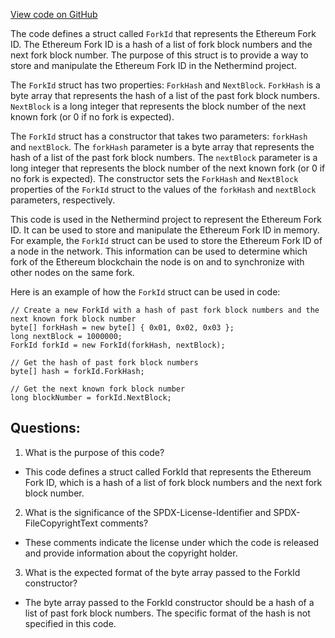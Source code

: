 [View code on GitHub](https://github.com/NethermindEth/nethermind/src/Nethermind/Nethermind.Network.Enr/ForkId.cs)

The code defines a struct called `ForkId` that represents the Ethereum Fork ID. The Ethereum Fork ID is a hash of a list of fork block numbers and the next fork block number. The purpose of this struct is to provide a way to store and manipulate the Ethereum Fork ID in the Nethermind project.

The `ForkId` struct has two properties: `ForkHash` and `NextBlock`. `ForkHash` is a byte array that represents the hash of a list of the past fork block numbers. `NextBlock` is a long integer that represents the block number of the next known fork (or 0 if no fork is expected).

The `ForkId` struct has a constructor that takes two parameters: `forkHash` and `nextBlock`. The `forkHash` parameter is a byte array that represents the hash of a list of the past fork block numbers. The `nextBlock` parameter is a long integer that represents the block number of the next known fork (or 0 if no fork is expected). The constructor sets the `ForkHash` and `NextBlock` properties of the `ForkId` struct to the values of the `forkHash` and `nextBlock` parameters, respectively.

This code is used in the Nethermind project to represent the Ethereum Fork ID. It can be used to store and manipulate the Ethereum Fork ID in memory. For example, the `ForkId` struct can be used to store the Ethereum Fork ID of a node in the network. This information can be used to determine which fork of the Ethereum blockchain the node is on and to synchronize with other nodes on the same fork. 

Here is an example of how the `ForkId` struct can be used in code:

```
// Create a new ForkId with a hash of past fork block numbers and the next known fork block number
byte[] forkHash = new byte[] { 0x01, 0x02, 0x03 };
long nextBlock = 1000000;
ForkId forkId = new ForkId(forkHash, nextBlock);

// Get the hash of past fork block numbers
byte[] hash = forkId.ForkHash;

// Get the next known fork block number
long blockNumber = forkId.NextBlock;
```
## Questions: 
 1. What is the purpose of this code?
- This code defines a struct called ForkId that represents the Ethereum Fork ID, which is a hash of a list of fork block numbers and the next fork block number.

2. What is the significance of the SPDX-License-Identifier and SPDX-FileCopyrightText comments?
- These comments indicate the license under which the code is released and provide information about the copyright holder.

3. What is the expected format of the byte array passed to the ForkId constructor?
- The byte array passed to the ForkId constructor should be a hash of a list of past fork block numbers. The specific format of the hash is not specified in this code.